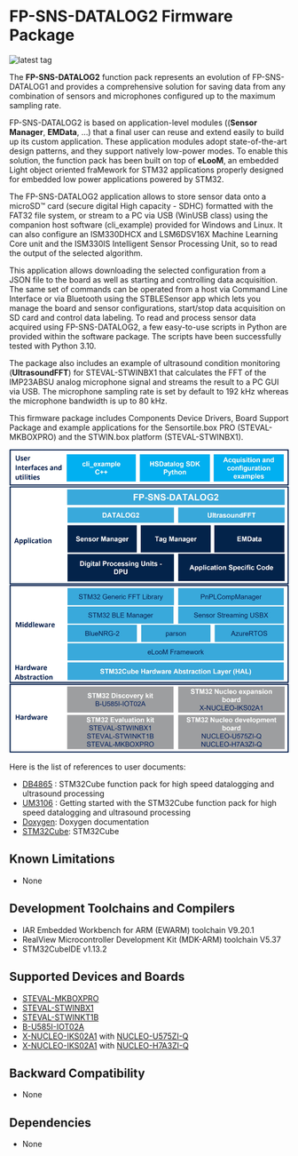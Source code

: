 # FP-SNS-DATALOG2 Firmware Package

![latest tag](https://img.shields.io/github/v/tag/STMicroelectronics/fp-sns-datalog2.svg?color=brightgreen)

The **FP-SNS-DATALOG2** function pack represents an evolution of FP-SNS-DATALOG1 and provides a comprehensive solution for saving
data from any combination of sensors and microphones configured up to the maximum sampling rate.

FP-SNS-DATALOG2 is based on application-level modules ((**Sensor Manager**, **EMData**, …) that a final user can reuse and extend easily
to build up its custom application. These application modules adopt state-of-the-art design patterns, and they support natively low-power modes.
To enable this solution, the function pack has been built on top of **eLooM**, an embedded Light object oriented fraMework for STM32 applications properly designed
for embedded low power applications powered by STM32. 

The FP-SNS-DATALOG2 application allows to store sensor data onto a microSD™ card (secure digital High capacity - SDHC) formatted with the FAT32 file
system, or stream to a PC via USB (WinUSB class) using the companion host software (cli_example) provided for Windows and Linux. It can also configure an
ISM330DHCX and LSM6DSV16X Machine Learning Core unit and the ISM330IS Intelligent Sensor Processing Unit, so to read the output of the selected algorithm.

This application allows downloading the selected configuration from a JSON file to the board as well as starting and controlling data acquisition. The same set
of commands can be operated from a host via Command Line Interface or via Bluetooth using the STBLESensor app which lets you manage the board and sensor configurations,
start/stop data acquisition on SD card and control data labeling. To read and process sensor data acquired using FP-SNS-DATALOG2, a few easy-to-use
scripts in Python are provided within the software package. The scripts have been successfully tested with Python 3.10.

The package also includes an example of ultrasound condition monitoring (**UltrasoundFFT**) for STEVAL-STWINBX1 that calculates the FFT of the IMP23ABSU analog microphone signal and streams
the result to a PC GUI via USB. The microphone sampling rate is set by default to 192 kHz whereas the microphone bandwidth is up to 80 kHz.

This firmware package includes Components Device Drivers, Board Support Package and example applications 
for the Sensortile.box PRO (STEVAL-MKBOXPRO) and the STWIN.box platform (STEVAL-STWINBX1).

![](_htmresc/FP-SNS-DATALOG2_Software_Architecture.jpg)

Here is the list of references to user documents:

- [DB4865](https://www.st.com/resource/en/data_brief/fp-sns-datalog2.pdf) : STM32Cube function pack for high speed datalogging and ultrasound processing
- [UM3106](https://www.st.com/resource/en/user_manual/um3106-getting-started-with-the-stm32cube-function-pack-for-the-stevalstwinbx1-evaluation-kit-for-high-speed-datalogging-and-ultrasound-processing-stmicroelectronics.pdf) : Getting started with the STM32Cube function pack for high speed datalogging and ultrasound processing
- [Doxygen](https://htmlpreview.github.io/?https://github.com/STMicroelectronics/fp-sns-datalog2/tree/main/Documentation/html/index.html): Doxygen documentation
- [STM32Cube](https://www.st.com/stm32cube): STM32Cube

## Known Limitations

- None

## Development Toolchains and Compilers

-   IAR Embedded Workbench for ARM (EWARM) toolchain V9.20.1
-   RealView Microcontroller Development Kit (MDK-ARM) toolchain V5.37
-   STM32CubeIDE v1.13.2

## Supported Devices and Boards

- [STEVAL-MKBOXPRO](https://www.st.com/sensortileboxpro)
- [STEVAL-STWINBX1](https://www.st.com/stwinbox)
- [STEVAL-STWINKT1B](https://www.st.com/stwin)
- [B-U585I-IOT02A](https://www.st.com/en/evaluation-tools/b-u585i-iot02a.html)
- [X-NUCLEO-IKS02A1](https://www.st.com/en/ecosystems/x-nucleo-iks02a1.html) with [NUCLEO-U575ZI-Q](https://www.st.com/en/evaluation-tools/nucleo-u575zi-q.html)
- [X-NUCLEO-IKS02A1](https://www.st.com/en/ecosystems/x-nucleo-iks02a1.html) with [NUCLEO-H7A3ZI-Q](https://www.st.com/en/evaluation-tools/nucleo-h7a3zi-q.html)

## Backward Compatibility

- None

## Dependencies

- None
